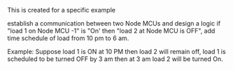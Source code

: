 This is created for a specific example

establish a communication between two Node MCUs and design a logic if "load 1 on Node MCU -1" is "On' then "load 2 at Node MCU is OFF", add time schedule of load from 10 pm to 6 am.

Example: Suppose load 1 is ON at 10 PM then load 2 will remain off,
load 1 is scheduled to be turned OFF by 3 am then at 3 am load 2 will be turned On.
